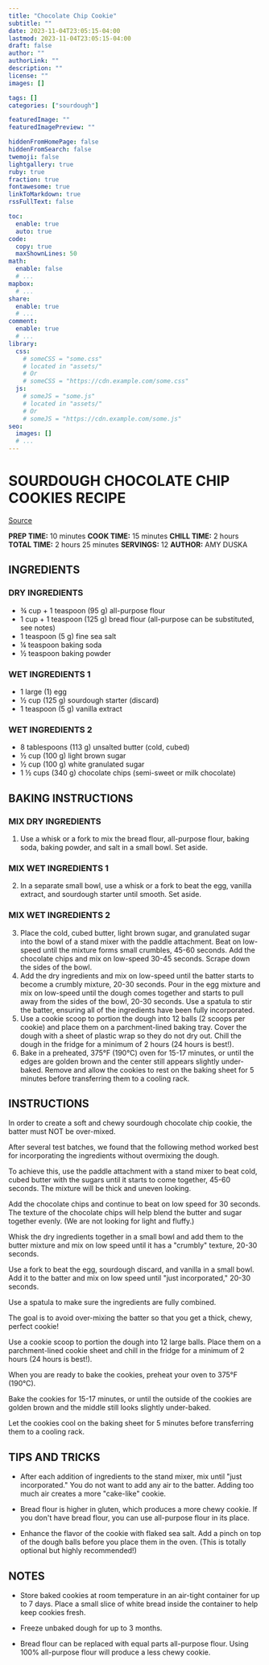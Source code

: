 ```yaml
---
title: "Chocolate Chip Cookie"
subtitle: ""
date: 2023-11-04T23:05:15-04:00
lastmod: 2023-11-04T23:05:15-04:00
draft: false
author: ""
authorLink: ""
description: ""
license: ""
images: []

tags: []
categories: ["sourdough"]

featuredImage: ""
featuredImagePreview: ""

hiddenFromHomePage: false
hiddenFromSearch: false
twemoji: false
lightgallery: true
ruby: true
fraction: true
fontawesome: true
linkToMarkdown: true
rssFullText: false

toc:
  enable: true
  auto: true
code:
  copy: true
  maxShownLines: 50
math:
  enable: false
  # ...
mapbox:
  # ...
share:
  enable: true
  # ...
comment:
  enable: true
  # ...
library:
  css:
    # someCSS = "some.css"
    # located in "assets/"
    # Or
    # someCSS = "https://cdn.example.com/some.css"
  js:
    # someJS = "some.js"
    # located in "assets/"
    # Or
    # someJS = "https://cdn.example.com/some.js"
seo:
  images: []
  # ...
---
```


# SOURDOUGH CHOCOLATE CHIP COOKIES RECIPE

[Source](https://littlespoonfarm.com/sourdough-chocolate-chip-cookies-recipe/)

**PREP TIME:** 10 minutes
**COOK TIME:** 15 minutes
**CHILL TIME:** 2 hours
**TOTAL TIME:** 2 hours 25 minutes
**SERVINGS:** 12
**AUTHOR:** AMY DUSKA

## INGREDIENTS

### DRY INGREDIENTS

- ¾ cup + 1 teaspoon (95 g) all-purpose flour
- 1 cup + 1 teaspoon (125 g) bread flour (all-purpose can be substituted, see notes)
- 1 teaspoon (5 g) fine sea salt
- ¼ teaspoon baking soda
- ½ teaspoon baking powder

### WET INGREDIENTS 1

- 1 large (1) egg
- ½ cup (125 g) sourdough starter (discard)
- 1 teaspoon (5 g) vanilla extract

### WET INGREDIENTS 2

- 8 tablespoons (113 g) unsalted butter (cold, cubed)
- ½ cup (100 g) light brown sugar
- ½ cup (100 g) white granulated sugar
- 1 ½ cups (340 g) chocolate chips (semi-sweet or milk chocolate)

## BAKING INSTRUCTIONS

### MIX DRY INGREDIENTS

1. Use a whisk or a fork to mix the bread flour, all-purpose flour, baking soda, baking powder, and salt in a small bowl. Set aside.

### MIX WET INGREDIENTS 1

2. In a separate small bowl, use a whisk or a fork to beat the egg, vanilla extract, and sourdough starter until smooth. Set aside.

### MIX WET INGREDIENTS 2

3. Place the cold, cubed butter, light brown sugar, and granulated sugar into the bowl of a stand mixer with the paddle attachment. Beat on low-speed until the mixture forms small crumbles, 45-60 seconds. Add the chocolate chips and mix on low-speed 30-45 seconds. Scrape down the sides of the bowl.
4. Add the dry ingredients and mix on low-speed until the batter starts to become a crumbly mixture, 20-30 seconds. Pour in the egg mixture and mix on low-speed until the dough comes together and starts to pull away from the sides of the bowl, 20-30 seconds. Use a spatula to stir the batter, ensuring all of the ingredients have been fully incorporated.
5. Use a cookie scoop to portion the dough into 12 balls (2 scoops per cookie) and place them on a parchment-lined baking tray. Cover the dough with a sheet of plastic wrap so they do not dry out. Chill the dough in the fridge for a minimum of 2 hours (24 hours is best!).
6. Bake in a preheated, 375°F (190°C) oven for 15-17 minutes, or until the edges are golden brown and the center still appears slightly under-baked. Remove and allow the cookies to rest on the baking sheet for 5 minutes before transferring them to a cooling rack.

## INSTRUCTIONS

In order to create a soft and chewy sourdough chocolate chip cookie, the batter must NOT be over-mixed.

After several test batches, we found that the following method worked best for incorporating the ingredients without overmixing the dough.

To achieve this, use the paddle attachment with a stand mixer to beat cold, cubed butter with the sugars until it starts to come together, 45-60 seconds. The mixture will be thick and uneven looking.

Add the chocolate chips and continue to beat on low speed for 30 seconds. The texture of the chocolate chips will help blend the butter and sugar together evenly. (We are not looking for light and fluffy.)

Whisk the dry ingredients together in a small bowl and add them to the butter mixture and mix on low speed until it has a "crumbly" texture, 20-30 seconds.

Use a fork to beat the egg, sourdough discard, and vanilla in a small bowl. Add it to the batter and mix on low speed until "just incorporated," 20-30 seconds.

Use a spatula to make sure the ingredients are fully combined.

The goal is to avoid over-mixing the batter so that you get a thick, chewy, perfect cookie!

Use a cookie scoop to portion the dough into 12 large balls. Place them on a parchment-lined cookie sheet and chill in the fridge for a minimum of 2 hours (24 hours is best!).

When you are ready to bake the cookies, preheat your oven to 375°F (190°C).

Bake the cookies for 15-17 minutes, or until the outside of the cookies are golden brown and the middle still looks slightly under-baked.

Let the cookies cool on the baking sheet for 5 minutes before transferring them to a cooling rack.

## TIPS AND TRICKS

- After each addition of ingredients to the stand mixer, mix until "just incorporated." You do not want to add any air to the batter. Adding too much air creates a more "cake-like" cookie.

- Bread flour is higher in gluten, which produces a more chewy cookie. If you don't have bread flour, you can use all-purpose flour in its place.

- Enhance the flavor of the cookie with flaked sea salt. Add a pinch on top of the dough balls before you place them in the oven. (This is totally optional but highly recommended!)

## NOTES

- Store baked cookies at room temperature in an air-tight container for up to 7 days. Place a small slice of white bread inside the container to help keep cookies fresh.

- Freeze unbaked dough for up to 3 months.

- Bread flour can be replaced with equal parts all-purpose flour. Using 100% all-purpose flour will produce a less chewy cookie.
